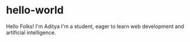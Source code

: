 # hello-world

Hello Folks!
I'm Aditya
I'm a student, eager to learn web development and artificial intelligence.
